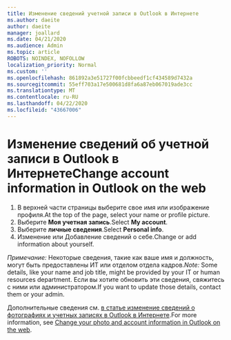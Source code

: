 ```yaml
---
title: Изменение сведений учетной записи в Outlook в Интернете
ms.author: daeite
author: daeite
manager: joallard
ms.date: 04/21/2020
ms.audience: Admin
ms.topic: article
ROBOTS: NOINDEX, NOFOLLOW
localization_priority: Normal
ms.custom: ''
ms.openlocfilehash: 861892a3e51727f00fcbbeedf1cf434589d7432a
ms.sourcegitcommit: 55eff703a17e500681d8fa6a87eb067019ade3cc
ms.translationtype: MT
ms.contentlocale: ru-RU
ms.lasthandoff: 04/22/2020
ms.locfileid: "43667006"
---
```

# <a name="change-account-information-in-outlook-on-the-web"></a><span data-ttu-id="c3817-102">Изменение сведений об учетной записи в Outlook в Интернете</span><span class="sxs-lookup"><span data-stu-id="c3817-102">Change account information in Outlook on the web</span></span>

1. <span data-ttu-id="c3817-103">В верхней части страницы выберите свое имя или изображение профиля.</span><span class="sxs-lookup"><span data-stu-id="c3817-103">At the top of the page, select your name or profile picture.</span></span>
1. <span data-ttu-id="c3817-104">Выберите **Моя учетная запись**.</span><span class="sxs-lookup"><span data-stu-id="c3817-104">Select **My account**.</span></span>
1. <span data-ttu-id="c3817-105">Выберите **личные сведения**.</span><span class="sxs-lookup"><span data-stu-id="c3817-105">Select **Personal info**.</span></span>
1. <span data-ttu-id="c3817-106">Изменение или Добавление сведений о себе.</span><span class="sxs-lookup"><span data-stu-id="c3817-106">Change or add information about yourself.</span></span>

<span data-ttu-id="c3817-107">*Примечание:* Некоторые сведения, такие как ваше имя и должность, могут быть предоставлены ИТ или отделом отдела кадров.</span><span class="sxs-lookup"><span data-stu-id="c3817-107">*Note:* Some details, like your name and job title, might be provided by your IT or human resources department.</span></span> <span data-ttu-id="c3817-108">Если вы хотите обновить эти сведения, свяжитесь с ними или администратором.</span><span class="sxs-lookup"><span data-stu-id="c3817-108">If you want to update those details, contact them or your admin.</span></span>

<span data-ttu-id="c3817-109">Дополнительные сведения см. [в статье изменение сведений о фотографиях и учетных записях в Outlook в Интернете](https://support.office.com/article/b2dbb289-851d-4bed-93c3-3e136f5659ec).</span><span class="sxs-lookup"><span data-stu-id="c3817-109">For more information, see [Change your photo and account information in Outlook on the web](https://support.office.com/article/b2dbb289-851d-4bed-93c3-3e136f5659ec).</span></span>